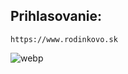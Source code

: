 <!-- title: "Pozvánka na rozVEDENÍ k BOHU" -->
<!-- date: "2025-06-08" -->

## Prihlasovanie:
    https://www.rodinkovo.sk
    
![webp](/content/rozvedeni-k-bohu.webp)